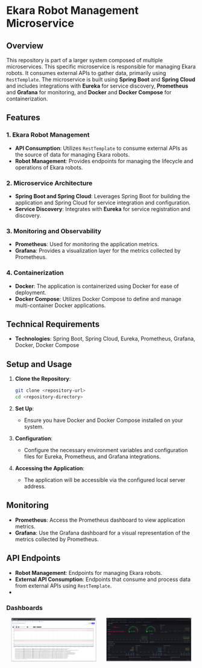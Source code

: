 # Ekara Robot Management Microservice

## Overview

This repository is part of a larger system composed of multiple microservices. This specific microservice is responsible for managing Ekara robots. It consumes external APIs to gather data, primarily using `RestTemplate`. The microservice is built using **Spring Boot** and **Spring Cloud** and includes integrations with **Eureka** for service discovery, **Prometheus** and **Grafana** for monitoring, and **Docker** and **Docker Compose** for containerization.

## Features

### 1. Ekara Robot Management
- **API Consumption**: Utilizes `RestTemplate` to consume external APIs as the source of data for managing Ekara robots.
- **Robot Management**: Provides endpoints for managing the lifecycle and operations of Ekara robots.

### 2. Microservice Architecture
- **Spring Boot and Spring Cloud**: Leverages Spring Boot for building the application and Spring Cloud for service integration and configuration.
- **Service Discovery**: Integrates with **Eureka** for service registration and discovery.

### 3. Monitoring and Observability
- **Prometheus**: Used for monitoring the application metrics.
- **Grafana**: Provides a visualization layer for the metrics collected by Prometheus.

### 4. Containerization
- **Docker**: The application is containerized using Docker for ease of deployment.
- **Docker Compose**: Utilizes Docker Compose to define and manage multi-container Docker applications.

## Technical Requirements

- **Technologies**: Spring Boot, Spring Cloud, Eureka, Prometheus, Grafana, Docker, Docker Compose

## Setup and Usage

1. **Clone the Repository**:
   ```bash
   git clone <repository-url>
   cd <repository-directory>
   ```

2. **Set Up**:
   - Ensure you have Docker and Docker Compose installed on your system.

3. **Configuration**:
   - Configure the necessary environment variables and configuration files for Eureka, Prometheus, and Grafana integrations.



4. **Accessing the Application**:
   - The application will be accessible via the configured local server address.

## Monitoring

- **Prometheus**: Access the Prometheus dashboard to view application metrics.
- **Grafana**: Use the Grafana dashboard for a visual representation of the metrics collected by Prometheus.

## API Endpoints

- **Robot Management**: Endpoints for managing Ekara robots.
- **External API Consumption**: Endpoints that consume and process data from external APIs using `RestTemplate`.
- 
### Dashboards

<div style="display: flex; justify-content: space-around;">
  <img src="docs/images/prometehus.PNG" alt="Prometheus Dashboard" width="45%" />
  <img src="docs/images/grafana.PNG" alt="Grafana Dashboard" width="45%" />
</div>



